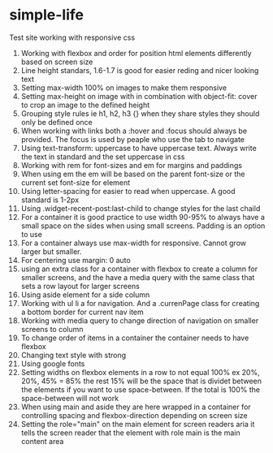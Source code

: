 # simple-life
Test site working with responsive css
1. Working with flexbox and order for position html elements differently based on screen size
2. Line height standars, 1.6-1.7 is good for easier reding and nicer looking text
3. Setting max-width 100% on images to make them responsive
4. Setting max-height on image with in combination with object-fit: cover to crop an image to the defined height
5. Grouping style rules ie h1, h2, h3 {} when they share styles they should only be defined once
6. When working with links both a :hover and :focus should always be provided. The focus is used by peaple who use the tab to navigate 
7. Using text-transform: uppercase to have uppercase text. Always write the text in standard and the set uppercase in css
8. Working with rem for font-sizes and em for margins and paddings
9. When using em the em will be based on the parent font-size or the current set font-size for element
10. Using letter-spacing for easier to read when uppercase. A good standard is 1-2px
11. Using .widget-recent-post:last-child to change styles for the last chaild
12. For a container it is good practice to use width 90-95% to always have a small space on the sides when using small screens. Padding is an option to use
13. For a container always use max-width for responsive. Cannot grow larger but smaller.
14. For centering use margin: 0 auto
15. using an extra class for a container with flexbox to create a column for smaller screens, and the have a media query with the same class that sets a row layout for larger screens
16. Using aside element for a side column
17. Working with ul li a for navigation. And a .currenPage  class for creating a bottom border for current nav item
18. Working with media query to change direction of navigation on smaller screens to column
19. To change order of items in a container the container needs to have flexbox
20. Changing text style with strong
21. Using google fonts
22. Setting widths on flexbox elements in a row to not equal 100% ex 20%, 20%, 45% = 85% the rest 15% will be the space that is dividet between the elements if you want to use space-between. If the total is 100% the space-between will not work
23. When using main and aside they are here wrapped in a container  for controlling spacing and flexbox-direction depending on screen size
24. Setting the role="main" on the main element for screen readers aria it tells the screen reader that the element with role main is the main content area